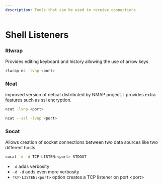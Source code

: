 ```yaml
---
description: Tools that can be used to receive connections
---
```


# Shell Listeners

### Rlwrap

Provides editing keyboard and history allowing the use of arrow keys

```sh
rlwrap nc -lvnp <port>
```

### Ncat

improved version of netcat distributed by NMAP project. I provides extra features such as ssl encryption.

```sh
ncat -lvnp <port>

ncat --ssl -lvnp <port>
```

### Socat

Allows creation of socket connections between two data sources like two different hosts

```sh
socat -d -d TCP-LISTEN:<port> STDOUT
```

* `-d` adds verbosity
* `-d -d` adds even more verbosity
* `TCP-LISTEN:<port>` option creates a TCP listener on port \<port>&#x20;
